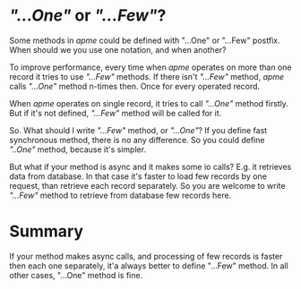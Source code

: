 
_"...One"_ or _"...Few"_?
=========================

Some methods in _apme_ could be defined with "...One" or "...Few" postfix.
When should we you use one notation, and when another?

To improve performance, every time when _apme_ operates on more than one record it tries to use _"...Few"_ methods.
If there isn't _"...Few"_ method, _apme_ calls _"...One"_ method n-times then. Once for every operated record.

When _apme_ operates on single record, it tries to call _"...One"_ method firstly. But if it's not defined, _"...Few"_ method will be called for it.

So. What should I write _"...Few"_ method, or _"...One"_?
If you define fast synchronous method, there is no any difference. So you could define _"..One"_ method, because it's simpler.

But what if your method is async and it makes some io calls? E.g. it retrieves data from database.
In that case it's faster to load few records by one request, than retrieve each record separately.
So you are welcome to write _"...Few"_ method to retrieve from database few records here.

Summary
=======

If your method makes async calls, and processing of few records is faster then each one separately, it'a always better to define "...Few" method.
In all other cases, "...One" method is fine.